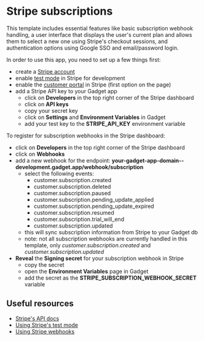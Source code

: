 # Stripe subscriptions

This template includes essential features like basic subscription webhook handling, a user interface that displays the user's current plan and allows them to select a new one using Stripe's checkout sessions, and authentication options using Google SSO and email/password login.

In order to use this app, you need to set up a few things first:

- create a [Stripe account](https://dashboard.stripe.com/register)
- enable [test mode](https://stripe.com/docs/test-mode) in Stripe for development
- enable the [customer portal](https://dashboard.stripe.com/test/settings/billing/portal) in Stripe (first option on the page)
- add a Stripe API key to your Gadget app
  - click on **Developers** in the top right corner of the Stripe dashboard
  - click on **API keys**
  - copy your secret key
  - click on **Settings** and **Environment Variables** in Gadget
  - add your test key to the **STRIPE_API_KEY** environment variable

To register for subscription webhooks in the Stripe dashboard:

- click on **Developers** in the top right corner of the Stripe dashboard
- click on **Webhooks**
- add a new webhook for the endpoint: **your-gadget-app-domain--development.gadget.app/webhook/subscription**
  - select the following events:
    - customer.subscription.created
    - customer.subscription.deleted
    - customer.subscription.paused
    - customer.subscription.pending_update_applied
    - customer.subscription.pending_update_expired
    - customer.subscription.resumed
    - customer.subscription.trial_will_end
    - customer.subscription.updated
  - this will sync subscription information from Stripe to your Gadget db
  - note: not all subscription webhooks are currently handled in this template, only _customer.subscription.created_ and _customer.subscription.updated_
- **Reveal** the **Signing secret** for your subscription webhook in Stripe
  - copy the secret
  - open the **Environment Variables** page in Gadget
  - add the secret as the **STRIPE_SUBSCRIPTION_WEBHOOK_SECRET** variable

## Useful resources

- [Stripe's API docs](https://stripe.com/docs/api)
- [Using Stripe's test mode](https://stripe.com/docs/test-mode)
- [Using Stripe webhooks](https://stripe.com/docs/webhooks)
